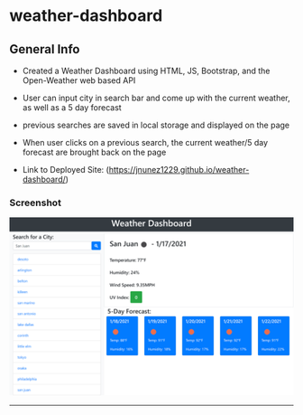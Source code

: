# weather-dashboard
## General Info

*  Created a Weather Dashboard using HTML, JS, Bootstrap, and the Open-Weather web based API

*  User can input city in search bar and come up with the current weather, as well as a 5 day forecast

*  previous searches are saved in local storage and displayed on the page

*  When user clicks on a previous search, the current weather/5 day forecast are brought back on the page

*  Link to Deployed Site: (https://jnunez1229.github.io/weather-dashboard/)
 
### Screenshot

![Screenshot of Coding Quiz Homepage](assets/images/weather-dashboard.png)

---